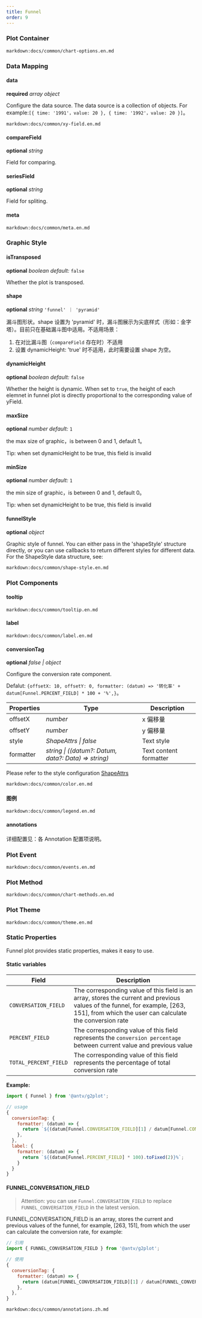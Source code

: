 ```yaml
---
title: Funnel
order: 9
---
```


### Plot Container

`markdown:docs/common/chart-options.en.md`

### Data Mapping

#### data

<description>**required** _array object_</description>

Configure the data source. The data source is a collection of objects. For example:`[{ time: '1991'，value: 20 }, { time: '1992'，value: 20 }]`。

`markdown:docs/common/xy-field.en.md`

#### compareField

<description>**optional** _string_</description>

Field for comparing.

#### seriesField

<description>**optional** _string_</description>

Field for spliting.

#### meta

`markdown:docs/common/meta.en.md`

### Graphic Style

#### isTransposed

<description>**optional** _boolean_ _default:_ `false`</description>

Whether the plot is transposed.

#### shape

<description>**optional** _string_ `'funnel' ｜ 'pyramid'` </description>

漏斗图形状。shape 设置为 'pyramid' 时，漏斗图展示为尖底样式（形如：金字塔）。目前只在基础漏斗图中适用。不适用场景：

1. 在对比漏斗图（`compareField` 存在时）不适用
2. 设置 dynamicHeight: 'true' 时不适用，此时需要设置 shape 为空。

#### dynamicHeight

<description>**optional** _boolean_ _default:_ `false`</description>

Whether the height is dynamic. When set to `true`, the height of each elemnet in funnel plot is directly proportional to the corresponding value of yField.

#### maxSize

<description>**optional** _number_ _default:_ `1`</description>

the max size of graphic，is between 0 and 1, default 1。

Tip: when set dynamicHeight to be true, this field is invalid

#### minSize

<description>**optional** _number_ _default:_ `1`</description>

the min size of graphic，is between 0 and 1, default 0。

Tip: when set dynamicHeight to be true, this field is invalid

#### funnelStyle

<description>**optional** _object_</description>

Graphic style of funnel. You can either pass in the 'shapeStyle' structure directly, or you can use callbacks to return different styles for different data. For the ShapeStyle data structure, see:

`markdown:docs/common/shape-style.en.md`

### Plot Components

#### tooltip

`markdown:docs/common/tooltip.en.md`

#### label

`markdown:docs/common/label.en.md`

#### conversionTag

<description>**optional** _false | object_</description>

Configure the conversion rate component.

Defalut: `{offsetX: 10, offsetY: 0, formatter: (datum) => '转化率' + datum[Funnel.PERCENT_FIELD] * 100 + '%',}`。

| Properties | Type                                                 | Description            |
| ---------- | ---------------------------------------------------- | ---------------------- |
| offsetX    | _number_                                             | x 偏移量               |
| offsetY    | _number_                                             | y 偏移量               |
| style      | _ShapeAttrs \| false_                                | Text style             |
| formatter  | _string \| ((datum?: Datum, data?: Data) => string)_ | Text content formatter |

Please refer to the style configuration [ShapeAttrs](/en/docs/api/graphic-style)

`markdown:docs/common/color.en.md`

#### 图例

`markdown:docs/common/legend.en.md`

#### annotations

详细配置见：各 Annotation 配置项说明。

### Plot Event

`markdown:docs/common/events.en.md`

### Plot Method

`markdown:docs/common/chart-methods.en.md`

### Plot Theme

`markdown:docs/common/theme.en.md`

### Static Properties

Funnel plot provides static properties, makes it easy to use.

#### Static variables

| Field                 | Description                                                                                                                                                                             |
| --------------------- | --------------------------------------------------------------------------------------------------------------------------------------------------------------------------------------- |
| `CONVERSATION_FIELD`  | The corresponding value of this field is an array, stores the current and previous values of the funnel, for example, [263, 151], from which the user can calculate the conversion rate |
| `PERCENT_FIELD`       | The corresponding value of this field represents the `conversion percentage` between current value and previous value                                                                   |
| `TOTAL_PERCENT_FIELD` | The corresponding value of this field represents the percentage of total conversion rate                                                                                                |

**Example:**

```javascript
import { Funnel } from '@antv/g2plot';

// usage
{
  conversionTag: {
    formatter: (datum) => {
      return `${(datum[Funnel.CONVERSATION_FIELD][1] / datum[Funnel.CONVERSATION_FIELD][0] * 100).toFixed(2)}%`;
    },
  },
  label: {
    formatter: (datum) => {
      return `${(datum[Funnel.PERCENT_FIELD] * 100).toFixed(2)}%`;
    }
  }
}
```

#### FUNNEL_CONVERSATION_FIELD

> Attention: you can use `Funnel.CONVERSATION_FIELD` to replace `FUNNEL_CONVERSATION_FIELD` in the latest version.

FUNNEL_CONVERSATION_FIELD is an array, stores the current and previous values of the funnel, for example, [263, 151], from which the user can calculate the conversion rate, for example:

```javascript
// 引用
import { FUNNEL_CONVERSATION_FIELD } from '@antv/g2plot';

// 使用
{
  conversionTag: {
    formatter: (datum) => {
      return (datum[FUNNEL_CONVERSATION_FIELD][1] / datum[FUNNEL_CONVERSATION_FIELD][0]).toFixed(2);
    },
  },
}
```

<!-- 直接 三级导航展开 -->

`markdown:docs/common/annotations.zh.md`
